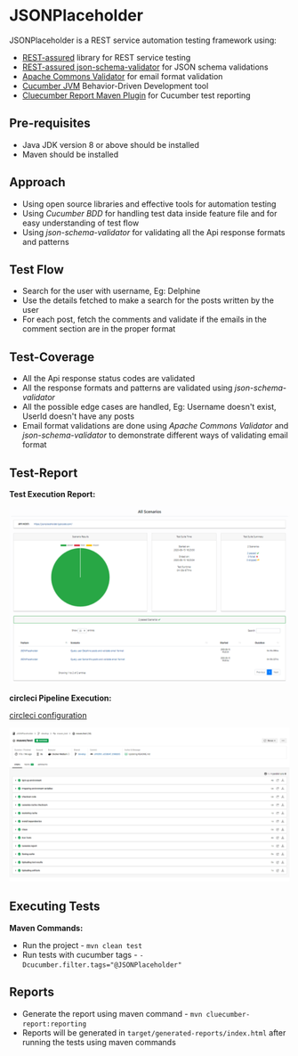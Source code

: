 # JSONPlaceholder

JSONPlaceholder is a REST service automation testing framework using:

- [REST-assured](http://rest-assured.io/) library for REST service testing
- [REST-assured json-schema-validator](https://javadoc.io/doc/io.rest-assured/json-schema-validator/latest/index.html) for JSON schema validations
- [Apache Commons Validator](https://commons.apache.org/proper/commons-validator/) for email format validation
- [Cucumber JVM](https://cucumber.io/) Behavior-Driven Development tool
- [Cluecumber Report Maven Plugin](https://github.com/trivago/cluecumber-report-plugin) for Cucumber test reporting

## Pre-requisites

- Java JDK version 8 or above should be installed
- Maven should be installed

## Approach

- Using open source libraries and effective tools for automation testing
- Using *Cucumber BDD* for handling test data inside feature file and for easy understanding of test flow
- Using *json-schema-validator* for validating all the Api response formats and patterns

## Test Flow

- Search for the user with username, Eg: Delphine
- Use the details fetched to make a search for the posts written by the user
- For each post, fetch the comments and validate if the emails in the comment section are in the proper format


## Test-Coverage

- All the Api response status codes are validated
- All the response formats and patterns are validated using *json-schema-validator*
- All the possible edge cases are handled, Eg: Username doesn't exist, UserId doesn't have any posts
- Email format validations are done using *Apache Commons Validator* and *json-schema-validator* to demonstrate different ways of validating email format

## Test-Report

**Test Execution Report:**

![Test report](/images/Report_Image.png)  

**circleci Pipeline Execution:**

[circleci configuration](/.circleci/config.yml)

![circleci execution](/images/circleci_execution.png)  

## Executing Tests

**Maven Commands:**

- Run the project - `mvn clean test`
- Run tests with cucumber tags - `-Dcucumber.filter.tags="@JSONPlaceholder"`

## Reports

- Generate the report using maven command - `mvn cluecumber-report:reporting`
- Reports will be generated in `target/generated-reports/index.html` after running the tests using maven commands